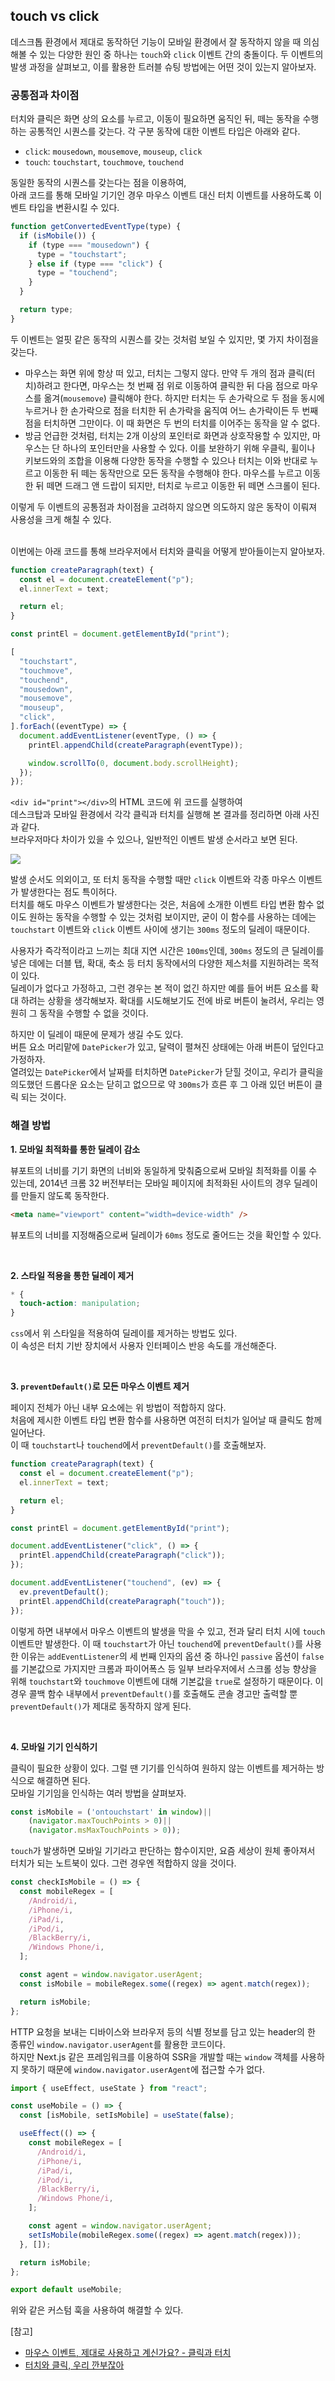 ## touch vs click

데스크톱 환경에서 제대로 동작하던 기능이 모바일 환경에서 잘 동작하지 않을 때 의심해볼 수 있는 다양한 원인 중 하나는 `touch`와 `click` 이벤트 간의 충돌이다.
두 이벤트의 발생 과정을 살펴보고, 이를 활용한 트러블 슈팅 방법에는 어떤 것이 있는지 알아보자.

### 공통점과 차이점

터치와 클릭은 화면 상의 요소를 누르고, 이동이 필요하면 움직인 뒤, 떼는 동작을 수행하는 공통적인 시퀀스를 갖는다.
각 구분 동작에 대한 이벤트 타입은 아래와 같다.

- `click`: `mousedown`, `mousemove`, `mouseup`, `click`
- `touch`: `touchstart`, `touchmove`, `touchend`

동일한 동작의 시퀀스를 갖는다는 점을 이용하여,
<br>아래 코드를 통해 모바일 기기인 경우 마우스 이벤트 대신 터치 이벤트를 사용하도록 이벤트 타입을 변환시킬 수 있다.

```javascript
function getConvertedEventType(type) {
  if (isMobile()) {
    if (type === "mousedown") {
      type = "touchstart";
    } else if (type === "click") {
      type = "touchend";
    }
  }

  return type;
}
```

두 이벤트는 얼핏 같은 동작의 시퀀스를 갖는 것처럼 보일 수 있지만, 몇 가지 차이점을 갖는다.

- 마우스는 화면 위에 항상 떠 있고, 터치는 그렇지 않다. 만약 두 개의 점과 클릭(터치)하려고 한다면, 마우스는 첫 번째 점 위로 이동하여 클릭한 뒤 다음 점으로 마우스를 옮겨(`mousemove`) 클릭해야 한다. 하지만 터치는 두 손가락으로 두 점을 동시에 누르거나 한 손가락으로 점을 터치한 뒤 손가락을 움직여 어느 손가락이든 두 번째 점을 터치하면 그만이다. 이 때 화면은 두 번의 터치를 이어주는 동작을 알 수 없다.
- 방금 언급한 것처럼, 터치는 2개 이상의 포인터로 화면과 상호작용할 수 있지만, 마우스는 단 하나의 포인터만을 사용할 수 있다. 이를 보완하기 위해 우클릭, 휠이나 키보드와의 조합을 이용해 다양한 동작을 수행할 수 있으나 터치는 이와 반대로 누르고 이동한 뒤 떼는 동작만으로 모든 동작을 수행해야 한다. 마우스를 누르고 이동한 뒤 떼면 드래그 앤 드랍이 되지만, 터치로 누르고 이동한 뒤 떼면 스크롤이 된다.

이렇게 두 이벤트의 공통점과 차이점을 고려하지 않으면 의도하지 않은 동작이 이뤄져 사용성을 크게 해칠 수 있다.

<br>이번에는 아래 코드를 통해 브라우저에서 터치와 클릭을 어떻게 받아들이는지 알아보자.

```javascript
function createParagraph(text) {
  const el = document.createElement("p");
  el.innerText = text;

  return el;
}

const printEl = document.getElementById("print");

[
  "touchstart",
  "touchmove",
  "touchend",
  "mousedown",
  "mousemove",
  "mouseup",
  "click",
].forEach((eventType) => {
  document.addEventListener(eventType, () => {
    printEl.appendChild(createParagraph(eventType));

    window.scrollTo(0, document.body.scrollHeight);
  });
});
```

`<div id="print"></div>`의 HTML 코드에 위 코드를 실행하여
<br>데스크탑과 모바일 환경에서 각각 클릭과 터치를 실행해 본 결과를 정리하면 아래 사진과 같다.
<br>브라우저마다 차이가 있을 수 있으나, 일반적인 이벤트 발생 순서라고 보면 된다.

![](./images/touch-click.png)

발생 순서도 의외이고, 또 터치 동작을 수행할 때만 `click` 이벤트와 각종 마우스 이벤트가 발생한다는 점도 특이허다.
<br>터치를 해도 마우스 이벤트가 발생한다는 것은, 처음에 소개한 이벤트 타입 변환 함수 없이도 원하는 동작을 수행할 수 있는 것처럼 보이지만, 굳이 이 함수를 사용하는 데에는 `touchstart` 이벤트와 `click` 이벤트 사이에 생기는 `300ms` 정도의 딜레이 때문이다.

사용자가 즉각적이라고 느끼는 최대 지연 시간은 `100ms`인데, `300ms` 정도의 큰 딜레이를 넣은 데에는 더블 탭, 확대, 축소 등 터치 동작에서의 다양한 제스처를 지원하려는 목적이 있다.
<br>딜레이가 없다고 가정하고, 그런 경우는 본 적이 없긴 하지만 예를 들어 버튼 요소를 확대 하려는 상황을 생각해보자. 확대를 시도해보기도 전에 바로 버튼이 눌려서, 우리는 영원히 그 동작을 수행할 수 없을 것이다.

하지만 이 딜레이 때문에 문제가 생길 수도 있다.
<br>버튼 요소 머리맡에 `DatePicker`가 있고, 달력이 펼쳐진 상태에는 아래 버튼이 덮인다고 가정하자.
<br>열려있는 `DatePicker`에서 날짜를 터치하면 `DatePicker`가 닫힐 것이고, 우리가 클릭을 의도했던 드롭다운 요소는 닫히고 없으므로 약 `300ms`가 흐른 후 그 아래 있던 버튼이 클릭 되는 것이다.

### 해결 방법

**1. 모바일 최적화를 통한 딜레이 감소**

뷰포트의 너비를 기기 화면의 너비와 동일하게 맞춰줌으로써 모바일 최적화를 이룰 수 있는데, 2014년 크롬 32 버전부터는 모바일 페이지에 최적화된 사이트의 경우 딜레이를 만들지 않도록 동작한다.

```HTML
<meta name="viewport" content="width=device-width" />
```

뷰포트의 너비를 지정해줌으로써 딜레이가 `60ms` 정도로 줄어드는 것을 확인할 수 있다.

<br>

**2. 스타일 적용을 통한 딜레이 제거**

```css
* {
  touch-action: manipulation;
}
```

`css`에서 위 스타일을 적용하여 딜레이를 제거하는 방법도 있다.
<br>이 속성은 터치 기반 장치에서 사용자 인터페이스 반응 속도를 개선해준다.

<br>

**3. `preventDefault()`로 모든 마우스 이벤트 제거**

페이지 전체가 아닌 내부 요소에는 위 방법이 적합하지 않다.
<br>처음에 제시한 이벤트 타입 변환 함수를 사용하면 여전히 터치가 일어날 때 클릭도 함께 일어난다.
<br>이 때 `touchstart`나 `touchend`에서 `preventDefault()`를 호출해보자.

```javascript
function createParagraph(text) {
  const el = document.createElement("p");
  el.innerText = text;

  return el;
}

const printEl = document.getElementById("print");

document.addEventListener("click", () => {
  printEl.appendChild(createParagraph("click"));
});

document.addEventListener("touchend", (ev) => {
  ev.preventDefault();
  printEl.appendChild(createParagraph("touch"));
});
```

이렇게 하면 내부에서 마우스 이벤트의 발생을 막을 수 있고, 전과 달리 터치 시에 `touch` 이벤트만 발생한다.
이 때 `touchstart`가 아닌 `touchend`에 `preventDefault()`를 사용한 이유는 `addEventListener`의 세 번째 인자의 옵션 중 하나인 `passive` 옵션이 `false`를 기본값으로 가지지만 크롬과 파이어폭스 등 일부 브라우저에서 스크롤 성능 향상을 위해 `touchstart`와 `touchmove` 이벤트에 대해 기본값을 `true`로 설정하기 때문이다. 이 경우 콜백 함수 내부에서 `preventDefault()`를 호출해도 콘솔 경고만 출력할 뿐 `preventDefault()`가 제대로 동작하지 않게 된다.

<br>

**4. 모바일 기기 인식하기**

클릭이 필요한 상황이 있다. 그럴 땐 기기를 인식하여 원하지 않는 이벤트를 제거하는 방식으로 해결하면 된다.
<br>모바일 기기임을 인식하는 여러 방법을 살펴보자.

```javascript
const isMobile = ('ontouchstart' in window)||
	(navigator.maxTouchPoints > 0)||
	(navigator.msMaxTouchPoints > 0));
```

`touch`가 발생하면 모바일 기기라고 판단하는 함수이지만, 요즘 세상이 원체 좋아져서 터치가 되는 노트북이 있다. 그런 경우엔 적합하지 않을 것이다.

```javascript
const checkIsMobile = () => {
  const mobileRegex = [
    /Android/i,
    /iPhone/i,
    /iPad/i,
    /iPod/i,
    /BlackBerry/i,
    /Windows Phone/i,
  ];

  const agent = window.navigator.userAgent;
  const isMobile = mobileRegex.some((regex) => agent.match(regex));

  return isMobile;
};
```

HTTP 요청을 보내는 디바이스와 브라우저 등의 식별 정보를 담고 있는 header의 한 종류인 `window.navigator.userAgent`를 활용한 코드이다.
<br>하지만 Next.js 같은 프레임워크를 이용하여 SSR을 개발할 때는 `window` 객체를 사용하지 못하기 때문에 `window.navigator.userAgent`에 접근할 수가 없다.

```javascript
import { useEffect, useState } from "react";

const useMobile = () => {
  const [isMobile, setIsMobile] = useState(false);

  useEffect(() => {
    const mobileRegex = [
      /Android/i,
      /iPhone/i,
      /iPad/i,
      /iPod/i,
      /BlackBerry/i,
      /Windows Phone/i,
    ];

    const agent = window.navigator.userAgent;
    setIsMobile(mobileRegex.some((regex) => agent.match(regex)));
  }, []);

  return isMobile;
};

export default useMobile;
```

위와 같은 커스텀 훅을 사용하여 해결할 수 있다.

[참고]

- [마우스 이벤트, 제대로 사용하고 계신가요? - 클릭과 터치](https://east-star.tistory.com/44)
- [터치와 클릭, 우리 깐부잖아](https://ui.toast.com/posts/ko_20220106)

<br>
